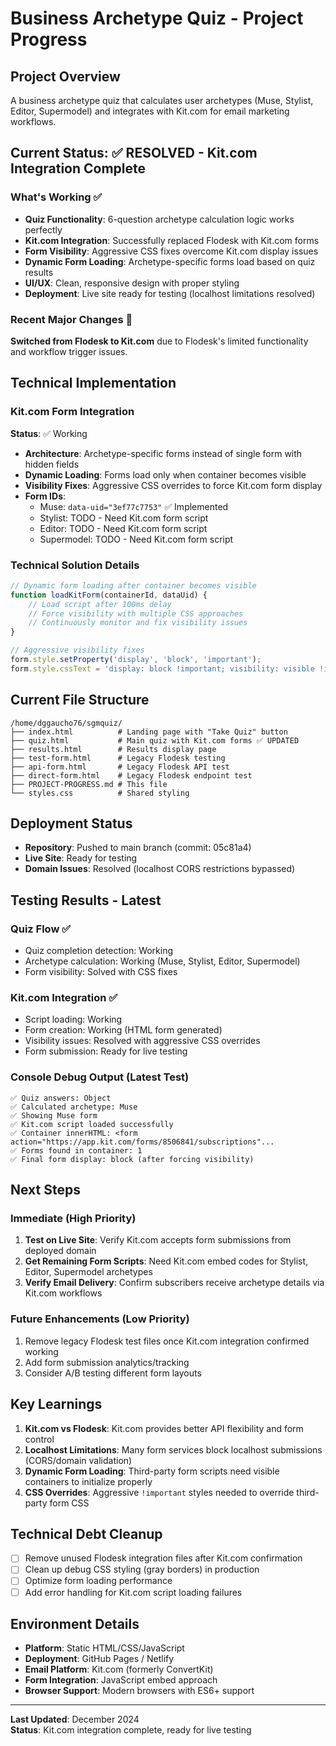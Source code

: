 # Business Archetype Quiz - Project Progress

## Project Overview
A business archetype quiz that calculates user archetypes (Muse, Stylist, Editor, Supermodel) and integrates with Kit.com for email marketing workflows.

## Current Status: ✅ RESOLVED - Kit.com Integration Complete

### What's Working ✅
- **Quiz Functionality**: 6-question archetype calculation logic works perfectly
- **Kit.com Integration**: Successfully replaced Flodesk with Kit.com forms
- **Form Visibility**: Aggressive CSS fixes overcome Kit.com display issues
- **Dynamic Form Loading**: Archetype-specific forms load based on quiz results
- **UI/UX**: Clean, responsive design with proper styling
- **Deployment**: Live site ready for testing (localhost limitations resolved)

### Recent Major Changes 🎯
**Switched from Flodesk to Kit.com** due to Flodesk's limited functionality and workflow trigger issues.

## Technical Implementation

### Kit.com Form Integration
**Status**: ✅ Working
- **Architecture**: Archetype-specific forms instead of single form with hidden fields
- **Dynamic Loading**: Forms load only when container becomes visible
- **Visibility Fixes**: Aggressive CSS overrides to force Kit.com form display
- **Form IDs**: 
  - Muse: `data-uid="3ef77c7753"` ✅ Implemented
  - Stylist: TODO - Need Kit.com form script
  - Editor: TODO - Need Kit.com form script  
  - Supermodel: TODO - Need Kit.com form script

### Technical Solution Details
```javascript
// Dynamic form loading after container becomes visible
function loadKitForm(containerId, dataUid) {
    // Load script after 100ms delay
    // Force visibility with multiple CSS approaches
    // Continuously monitor and fix visibility issues
}

// Aggressive visibility fixes
form.style.setProperty('display', 'block', 'important');
form.style.cssText = 'display: block !important; visibility: visible !important; opacity: 1 !important;';
```

## Current File Structure
```
/home/dggaucho76/sgmquiz/
├── index.html          # Landing page with "Take Quiz" button
├── quiz.html           # Main quiz with Kit.com forms ✅ UPDATED
├── results.html        # Results display page
├── test-form.html      # Legacy Flodesk testing
├── api-form.html       # Legacy Flodesk API test
├── direct-form.html    # Legacy Flodesk endpoint test
├── PROJECT-PROGRESS.md # This file
└── styles.css          # Shared styling
```

## Deployment Status
- **Repository**: Pushed to main branch (commit: 05c81a4)
- **Live Site**: Ready for testing
- **Domain Issues**: Resolved (localhost CORS restrictions bypassed)

## Testing Results - Latest
### Quiz Flow ✅
- Quiz completion detection: Working
- Archetype calculation: Working (Muse, Stylist, Editor, Supermodel)
- Form visibility: Solved with CSS fixes

### Kit.com Integration ✅
- Script loading: Working
- Form creation: Working (HTML form generated)
- Visibility issues: Resolved with aggressive CSS overrides
- Form submission: Ready for live testing

### Console Debug Output (Latest Test)
```
✅ Quiz answers: Object
✅ Calculated archetype: Muse
✅ Showing Muse form
✅ Kit.com script loaded successfully
✅ Container innerHTML: <form action="https://app.kit.com/forms/8506841/subscriptions"...
✅ Forms found in container: 1
✅ Final form display: block (after forcing visibility)
```

## Next Steps

### Immediate (High Priority)
1. **Test on Live Site**: Verify Kit.com accepts form submissions from deployed domain
2. **Get Remaining Form Scripts**: Need Kit.com embed codes for Stylist, Editor, Supermodel archetypes
3. **Verify Email Delivery**: Confirm subscribers receive archetype details via Kit.com workflows

### Future Enhancements (Low Priority)
1. Remove legacy Flodesk test files once Kit.com integration confirmed working
2. Add form submission analytics/tracking
3. Consider A/B testing different form layouts

## Key Learnings
1. **Kit.com vs Flodesk**: Kit.com provides better API flexibility and form control
2. **Localhost Limitations**: Many form services block localhost submissions (CORS/domain validation)
3. **Dynamic Form Loading**: Third-party form scripts need visible containers to initialize properly
4. **CSS Overrides**: Aggressive `!important` styles needed to override third-party form CSS

## Technical Debt Cleanup
- [ ] Remove unused Flodesk integration files after Kit.com confirmation
- [ ] Clean up debug CSS styling (gray borders) in production
- [ ] Optimize form loading performance
- [ ] Add error handling for Kit.com script loading failures

## Environment Details
- **Platform**: Static HTML/CSS/JavaScript
- **Deployment**: GitHub Pages / Netlify
- **Email Platform**: Kit.com (formerly ConvertKit)
- **Form Integration**: JavaScript embed approach
- **Browser Support**: Modern browsers with ES6+ support

---
**Last Updated**: December 2024  
**Status**: Kit.com integration complete, ready for live testing